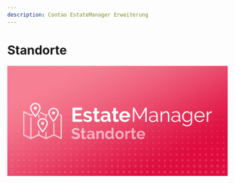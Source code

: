 ```yaml
---
description: Contao EstateManager Erweiterung
---
```


# Standorte

![](../../.gitbook/assets/produktbild_standorte_github.jpg)

